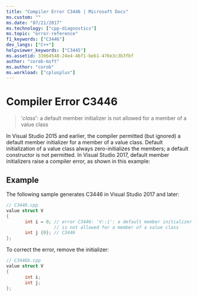 ```yaml
---
title: "Compiler Error C3446 | Microsoft Docs"
ms.custom: ""
ms.date: "07/21/2017"
ms.technology: ["cpp-diagnostics"]
ms.topic: "error-reference"
f1_keywords: ["C3446"]
dev_langs: ["C++"]
helpviewer_keywords: ["C3445"]
ms.assetid: 33064548-24e4-46f1-beb1-476e3c3b3fbf
author: "corob-msft"
ms.author: "corob"
ms.workload: ["cplusplus"]
---
```

# Compiler Error C3446  
  
>'*class*': a default member initializer is not allowed for a member of a value class  
  
In Visual Studio 2015 and earlier, the compiler permitted (but ignored) a default member initializer for a member of a value class. Default initialization of a value class always zero-initializes the members; a default constructor is not permitted. In Visual Studio 2017, default member initializers raise a compiler error, as shown in this example:

## Example  
 The following sample generates C3446 in Visual Studio 2017 and later:  
  
```cpp  
// C3446.cpp  
value struct V
{
       int i = 0; // error C3446: 'V::i': a default member initializer  
                  // is not allowed for a member of a value class
       int j {0}; // C3446           
};
```  
  
To correct the error, remove the initializer:  
  
```cpp  
// C3446b.cpp  
value struct V
{
       int i;  
       int j;
};
```  
  
